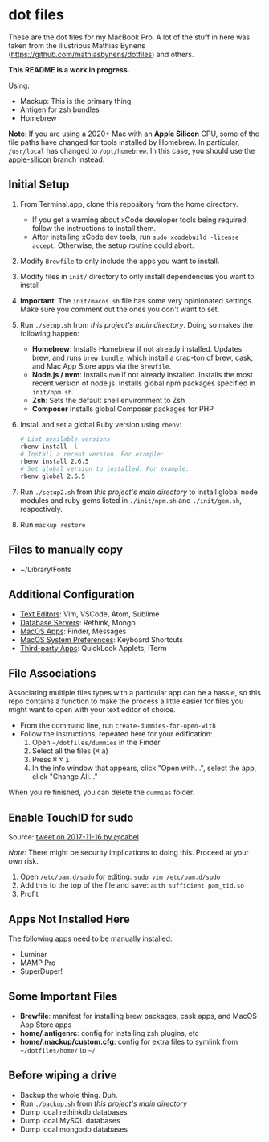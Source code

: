 # dot files

These are the dot files for my MacBook Pro. A lot of the stuff in here was
taken from the illustrious Mathias Bynens (https://github.com/mathiasbynens/dotfiles) and others.

**This README is a work in progress.**

Using:

* Mackup: This is the primary thing
* Antigen for zsh bundles
* Homebrew

**Note**: If you are using a 2020+ Mac with an **Apple Silicon** CPU, some of the file paths have changed for tools installed by Homebrew. In particular, `/usr/local` has changed to `/opt/homebrew`. In this case, you should use the [apple-silicon](https://github.com/kswedberg/dotfiles/tree/apple-silicon) branch instead.

## Initial Setup

1. From Terminal.app, clone this repository from the home directory.
    * If you get a warning about xCode developer tools being required, follow the instructions to install them.
    * After installing xCode dev tools, run `sudo xcodebuild -license accept`. Otherwise, the setup routine could abort.
2. Modify `Brewfile` to only include the apps you want to install.
3. Modify files in `init/` directory to only install dependencies you want to install
4. **Important**: The `init/macos.sh` file has some very opinionated settings. Make sure you comment out the ones you don't want to set.
5. Run `./setup.sh` from *this project's main directory*. Doing so makes the following happen:
    * **Homebrew**: Installs Homebrew if not already installed. Updates brew, and runs `brew bundle`, which install a crap-ton of brew, cask, and Mac App Store apps via the `Brewfile`.
    * **Node.js / nvm**: Installs `nvm` if not already installed. Installs the most recent version of node.js. Installs global npm packages specified in `init/npm.sh`.
    * **Zsh**: Sets the default shell environment to Zsh
    * **Composer** Installs global Composer packages for PHP
6. Install and set a global Ruby version using `rbenv`:

    ```bash
    # List available versions
    rbenv install -l
    # Install a recent version. For example:
    rbenv install 2.6.5
    # Set global version to installed. For example:
    rbenv global 2.6.5
    ```

7. Run `./setup2.sh` from *this project's main directory* to install global node modules and ruby gems listed in `./init/npm.sh` and `./init/gem.sh`, respectively.
8. Run `mackup restore`

## Files to manually copy

* ~/Library/Fonts

## Additional Configuration

* [Text Editors](docs/text-editors.md): Vim, VSCode, Atom, Sublime
* [Database Servers](docs/db.md): Rethink, Mongo
* [MacOS Apps](docs/apps-macos.md): Finder, Messages
* [MacOS System Preferences](docs/system-prefs.md): Keyboard Shortcuts
* [Third-party Apps](docs/apps-3rd-party.md): QuickLook Applets, iTerm

## File Associations

Associating multiple files types with a particular app can be a hassle, so this repo contains a function to make the process a little easier for files you might want to open with your text editor of choice.

* From the command line, run `create-dummies-for-open-with`
* Follow the instructions, repeated here for your edification:
  1. Open `~/dotfiles/dummies` in the Finder
  2. Select all the files (<kbd>⌘</kbd> <kbd>a</kbd>)
  3. Press <kbd>⌘</kbd> <kbd>⌥</kbd> <kbd>i</kbd>
  4. In the info window that appears, click "Open with…", select the app, click "Change All…"

When you're finished, you can delete the `dummies` folder.

## Enable TouchID for sudo

Source: [tweet on 2017-11-16 by @cabel](https://twitter.com/cabel/status/931292107372838912)

*Note:* There might be security implications to doing this. Proceed at your own risk.

1. Open `/etc/pam.d/sudo` for editing: `sudo vim /etc/pam.d/sudo`
2. Add this to the top of the file and save: `auth sufficient pam_tid.so`
3. Profit

## Apps Not Installed Here

The following apps need to be manually installed:

* Luminar
* MAMP Pro
* SuperDuper!

## Some Important Files

* **Brewfile**: manifest for installing brew packages, cask apps, and MacOS App Store apps
* **home/.antigenrc**: config for installing zsh plugins, etc
* **home/.mackup/custom.cfg**: config for extra files to symlink from `~/dotfiles/home/` to `~/`


## Before wiping a drive

* Backup the whole thing. Duh.
* Run `./backup.sh` from *this project's main directory*
* Dump local rethinkdb databases
* Dump local MySQL databases
* Dump local mongodb databases
